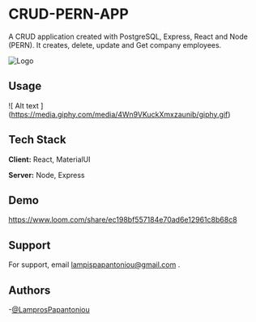 
# CRUD-PERN-APP

A CRUD application created with PostgreSQL, Express, React and Node (PERN). It creates,
delete, update and Get company employees.

![Logo](https://www.freecodecamp.org/news/content/images/size/w2000/2020/03/PERN.png)


## Usage
![ Alt text ] (https://media.giphy.com/media/4Wn9VKuckXmxzaunib/giphy.gif)

## Tech Stack

**Client:** React, MaterialUI

**Server:** Node, Express


## Demo

https://www.loom.com/share/ec198bf557184e70ad6e12961c8b68c8
## Support

For support, email lampispapantoniou@gmail.com .


## Authors

-[@LamprosPapantoniou ](https://github.com/LamprosPapantoniou)

